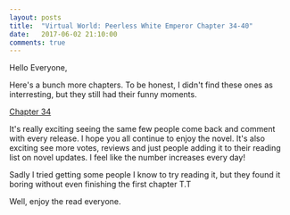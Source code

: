 ```yaml
---
layout: posts
title:  "Virtual World: Peerless White Emperor Chapter 34-40"
date:   2017-06-02 21:10:00
comments: true
---
```


Hello Everyone,

Here's a bunch more chapters. To be honest, I didn't find these ones as interresting, but they still had their funny moments.

[Chapter 34][vwpwe0034]

It's really exciting seeing the same few people come back and comment with every release. I hope you all continue to enjoy the novel. It's also exciting see more votes, reviews and just people adding it to their reading list on novel updates. I feel like the number increases every day!

Sadly I tried getting some people I know to try reading it, but they found it boring without even finishing the first chapter T.T

Well, enjoy the read everyone.

[vwpwe0034]: {{site.url}}/translations/vwpwe/0034.html